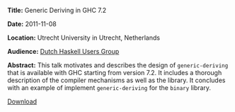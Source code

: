 **Title:**      Generic Deriving in GHC 7.2

**Date:**       2011-11-08

**Location:**   Utrecht University in Utrecht, Netherlands

**Audience:**   [Dutch Haskell Users Group](http://dutchhug.nl/)

**Abstract:**
This talk motivates and describes the design of `generic-deriving` that is
available with GHC starting from version 7.2. It includes a thorough description
of the compiler mechanisms as well as the library. It concludes with an example
of implement `generic-deriving` for the `binary` library.

[Download](https://github.com/spl/talks/raw/master/2011-11-dutch-hug/talk.pdf)

